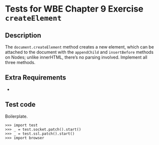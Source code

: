 Tests for WBE Chapter 9 Exercise `createElement`
============================================

Description
-----------

The `document.createElement` method creates a new element, which can be attached
    to the document with the `appendChild` and `insertBefore` methods on Nodes;
    unlike innerHTML, there’s no parsing involved.
Implement all three methods.


Extra Requirements
------------------
* 


Test code
---------

Boilerplate.

    >>> import test
    >>> _ = test.socket.patch().start()
    >>> _ = test.ssl.patch().start()
    >>> import browser

